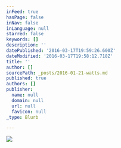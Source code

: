 ```yaml
---
inFeed: true
hasPage: false
inNav: false
inLanguage: null
starred: false
keywords: []
description: ''
datePublished: '2016-03-17T19:59:26.600Z'
dateModified: '2016-03-17T19:58:12.718Z'
title: ''
author: []
sourcePath: _posts/2016-01-21-watts.md
published: true
authors: []
publisher:
  name: null
  domain: null
  url: null
  favicon: null
_type: Blurb

---
```

![](https://the-grid-user-content.s3-us-west-2.amazonaws.com/4d9624b7-ae06-4171-a370-f5de349154b5.jpg)